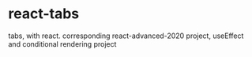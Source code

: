 # react-tabs
tabs, with react. corresponding react-advanced-2020 project, useEffect and conditional rendering project
